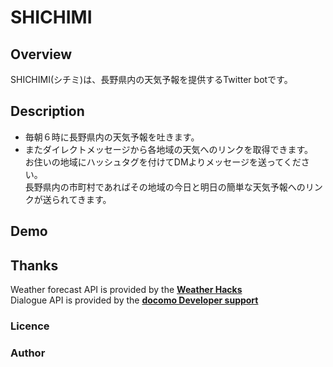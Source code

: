 SHICHIMI
===

## Overview
SHICHIMI(シチミ)は、長野県内の天気予報を提供するTwitter botです。  

## Description
- 毎朝６時に長野県内の天気予報を吐きます。  
- またダイレクトメッセージから各地域の天気へのリンクを取得できます。  
お住いの地域にハッシュタグを付けてDMよりメッセージを送ってください。  
長野県内の市町村であればその地域の今日と明日の簡単な天気予報へのリンクが送られてきます。  
## Demo

## Thanks
Weather forecast API is provided by the __[Weather Hacks](http://weather.livedoor.com/weather_hacks/webservice)__  
Dialogue API is provided by the __[docomo Developer support](https://dev.smt.docomo.ne.jp/?p=index)__  

### Licence

### Author
